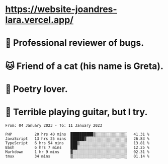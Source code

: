 # https://website-joandres-lara.vercel.app/
# 🐛 Professional reviewer of bugs.
# 🐱 Friend of a cat (his name is Greta).
# 📜 Poetry lover.
# 🎸 Terrible playing guitar, but I try.

<!--START_SECTION:waka-->

```text
From: 04 January 2023 - To: 11 January 2023

PHP          20 hrs 40 mins  ██████████▒░░░░░░░░░░░░░░   41.31 %
JavaScript   13 hrs 25 mins  ██████▓░░░░░░░░░░░░░░░░░░   26.83 %
TypeScript   6 hrs 54 mins   ███▒░░░░░░░░░░░░░░░░░░░░░   13.81 %
Bash         6 hrs 7 mins    ███░░░░░░░░░░░░░░░░░░░░░░   12.25 %
Markdown     1 hr 9 mins     ▓░░░░░░░░░░░░░░░░░░░░░░░░   02.31 %
tmux         34 mins         ▒░░░░░░░░░░░░░░░░░░░░░░░░   01.14 %
```

<!--END_SECTION:waka-->

